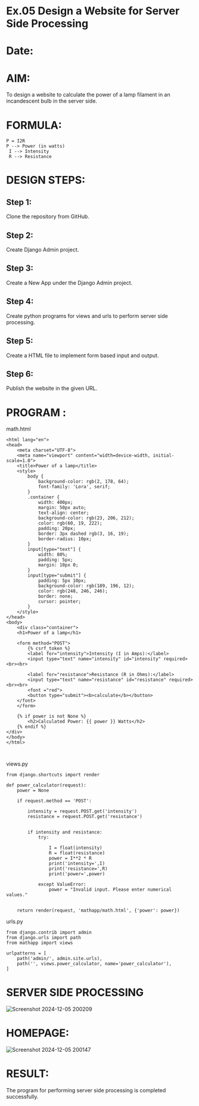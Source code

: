 # Ex.05 Design a Website for Server Side Processing
# Date:
# AIM:
To design a website to calculate the power of a lamp filament in an incandescent bulb in the server side.

# FORMULA:
```
P = I2R
P --> Power (in watts)
 I --> Intensity
 R --> Resistance

```
# DESIGN STEPS:
## Step 1:
Clone the repository from GitHub.

## Step 2:
Create Django Admin project.

## Step 3:
Create a New App under the Django Admin project.

## Step 4:
Create python programs for views and urls to perform server side processing.

## Step 5:
Create a HTML file to implement form based input and output.

## Step 6:
Publish the website in the given URL.

# PROGRAM :
math.html
```
<html lang="en">
<head>
    <meta charset="UTF-8">
    <meta name="viewport" content="width=device-width, initial-scale=1.0">
    <title>Power of a lamp</title>
    <style>
        body {
            background-color: rgb(2, 178, 64);
            font-family: 'Lora', serif;
        }
        .container {
            width: 400px;
            margin: 50px auto;
            text-align: center;
            background-color: rgb(23, 206, 212);
            color: rgb(60, 19, 222);
            padding: 20px;
            border: 3px dashed rgb(3, 16, 19);
            border-radius: 10px;
        }
        input[type="text"] {
            width: 80%;
            padding: 5px;
            margin: 10px 0;
        }
        input[type="submit"] {
            padding: 5px 10px;
            background-color: rgb(189, 196, 12);
            color: rgb(248, 246, 246);
            border: none;
            cursor: pointer;
        }
    </style>
</head>
<body>
    <div class="container">
    <h1>Power of a lamp</h1>

    <form method="POST">
        {% csrf_token %}
        <label for="intensity">Intensity (I in Amps):</label>
        <input type="text" name="intensity" id="intensity" required><br><br>

        <label for="resistance">Resistance (R in Ohms):</label>
        <input type="text" name="resistance" id="resistance" required><br><br>
        <font ="red">
        <button type="submit"><b>calculate</b></button>
    </font>
    </form>

    {% if power is not None %}
        <h2>Calculated Power: {{ power }} Watts</h2>
    {% endif %}
</div>
</body>
</html>

          
```
views.py
```
from django.shortcuts import render

def power_calculator(request):
    power = None  

    if request.method == 'POST':
        
        intensity = request.POST.get('intensity')
        resistance = request.POST.get('resistance')

        
        if intensity and resistance:
            try:
            
                I = float(intensity)
                R = float(resistance)
                power = I**2 * R
                print('intensity=',I)
                print('resistance=',R)
                print('power=',power)  

            except ValueError:
                power = "Invalid input. Please enter numerical values."

    
    return render(request, 'mathapp/math.html', {'power': power})
```
urls.py
```
from django.contrib import admin
from django.urls import path
from mathapp import views

urlpatterns = [
    path('admin/', admin.site.urls),
    path('', views.power_calculator, name='power_calculator'), 
]
```
# SERVER SIDE PROCESSING
![Screenshot 2024-12-05 200209](https://github.com/user-attachments/assets/f784850e-e6a2-414a-990f-6db84fec5d50)

# HOMEPAGE:
![Screenshot 2024-12-05 200147](https://github.com/user-attachments/assets/c6b75614-718d-4698-ab77-e21c35272f38)


# RESULT:
The program for performing server side processing is completed successfully.
